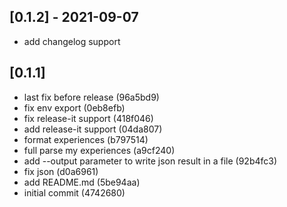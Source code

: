 ## [0.1.2] - 2021-09-07
* add changelog support

## [0.1.1]
* last fix before release (96a5bd9)
* fix env export (0eb8efb)
* fix release-it support (418f046)
* add release-it support (04da807)
* format experiences (b797514)
* full parse my experiences (a9cf240)
* add --output parameter to write json result in a file (92b4fc3)
* fix json (d0a6961)
* add README.md (5be94aa)
* initial commit (4742680)
